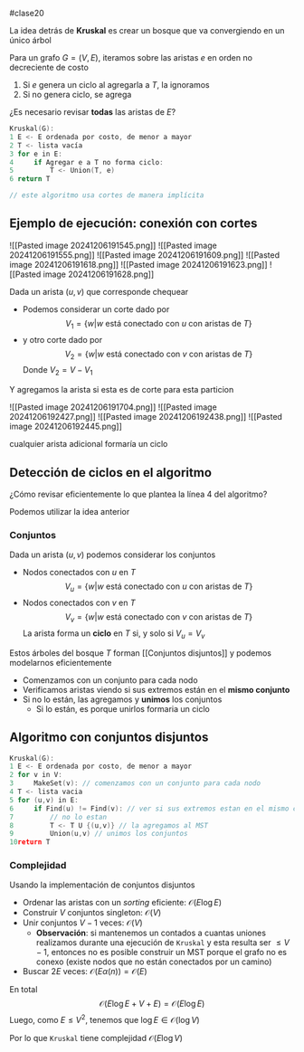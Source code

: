 #clase20

La idea detrás de **Kruskal** es crear un bosque que va convergiendo en un único árbol

Para un grafo $G = (V, E)$, iteramos sobre las aristas $e$ en orden no decreciente de costo
1. Si $e$ genera un ciclo al agregarla a $T$, la ignoramos
2. Si no genera ciclo, se agrega

¿Es necesario revisar **todas** las aristas de $E$?

```c
Kruskal(G):
1 E <- E ordenada por costo, de menor a mayor
2 T <- lista vacía
3 for e in E:
4     if Agregar e a T no forma ciclo:
5         T <- Union(T, e)
6 return T

// este algoritmo usa cortes de manera implícita
```

## Ejemplo de ejecución: conexión con cortes

![[Pasted image 20241206191545.png]]
![[Pasted image 20241206191555.png]]
![[Pasted image 20241206191609.png]]
![[Pasted image 20241206191618.png]]
![[Pasted image 20241206191623.png]]
![[Pasted image 20241206191628.png]]

Dada un arista $(u,v)$ que corresponde chequear
- Podemos considerar un corte dado por $$V_1 = \{w | w \text{ está conectado con } u \text{ con aristas de } T\}$$
- y otro corte dado por $$V_2 = \{w | w \text{ está conectado con } v \text{ con aristas de } T\}$$
Donde $V_2 = V - V_1$

Y agregamos la arista si esta es de corte para esta particion


![[Pasted image 20241206191704.png]]
![[Pasted image 20241206192427.png]]
![[Pasted image 20241206192438.png]]
![[Pasted image 20241206192445.png]]

cualquier arista adicional formaría un ciclo

## Detección de ciclos en el algoritmo

¿Cómo revisar eficientemente lo que plantea la línea 4 del algoritmo?

Podemos utilizar la idea anterior

### Conjuntos

Dada un arista $(u,v)$ podemos considerar los conjuntos
- Nodos conectados con $u$ en $T$ $$V_u = \{w | w \text{ está conectado con } u \text{ con aristas de } T\}$$
- Nodos conectados con $v$ en $T$ $$V_v = \{w | w \text{ está conectado con } v \text{ con aristas de } T\}$$
La arista forma un **ciclo** en $T$ si, y solo si $V_u = V_v$

Estos árboles del bosque $T$ forman [[Conjuntos disjuntos]] y podemos modelarnos eficientemente

- Comenzamos con un conjunto para cada nodo
- Verificamos aristas viendo si sus extremos están en el **mismo conjunto**
- Si no lo están, las agregamos y **unimos** los conjuntos
	- Si lo están, es porque unirlos formaria un ciclo

## Algoritmo con conjuntos disjuntos

```c
Kruskal(G):
1 E <- E ordenada por costo, de menor a mayor
2 for v in V:
3     MakeSet(v): // comenzamos con un conjunto para cada nodo
4 T <- lista vacia
5 for (u,v) in E:
6     if Find(u) != Find(v): // ver si sus extremos estan en el mismo conjunto
7         // no lo estan
8         T <- T U {(u,v)} // la agregamos al MST
9         Union(u,v) // unimos los conjuntos
10return T


```


### Complejidad

Usando la implementación de conjuntos disjuntos

- Ordenar las aristas con un *sorting* eficiente: $\mathcal{O}(E\log E)$
- Construir $V$ conjuntos singleton: $\mathcal{O}(V)$
- Unir conjuntos $V-1$ veces: $\mathcal{O}(V)$
	- **Observación**: si mantenemos un contados a cuantas uniones realizamos durante una ejecución de `Kruskal` y esta resulta ser $\leq V-1$, entonces no es posible construir un MST porque el grafo no es conexo (existe nodos que no están conectados por un camino)
- Buscar $2E$ veces: $\mathcal{O}(E\alpha(n)) = \mathcal{O}(E)$

En total $$\mathcal{O}(E\log E + V + E) = \mathcal{O}(E \log E)$$
Luego, como $E \leq V^2$, tenemos que $\log E \in \mathcal{O}(\log V)$

Por lo que `Kruskal` tiene complejidad $\mathcal{O}(E \log V)$
